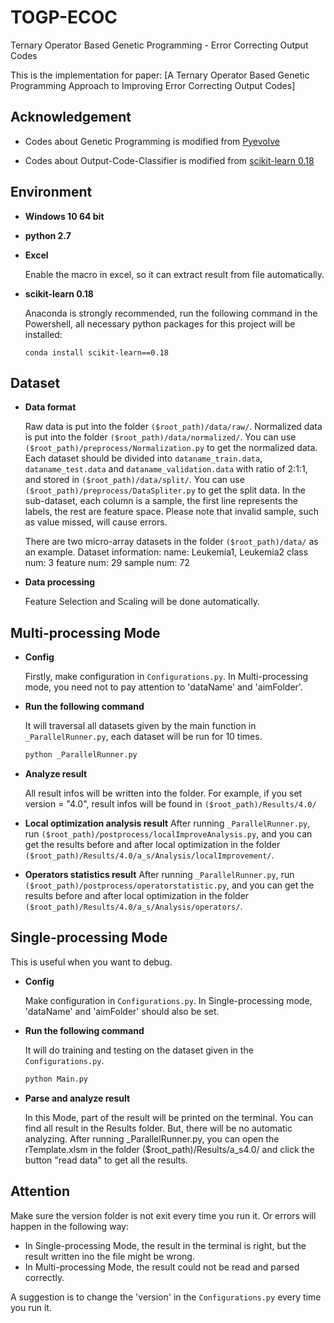 # TOGP-ECOC

Ternary Operator Based Genetic Programming - Error Correcting Output Codes

This is the implementation for paper: [A Ternary Operator Based Genetic Programming Approach to Improving Error Correcting Output Codes]
## Acknowledgement

- Codes about Genetic Programming is modified from  [Pyevolve](<https://github.com/perone/Pyevolve>)

- Codes about Output-Code-Classifier is modified from  [scikit-learn 0.18](<https://github.com/scikit-learn/scikit-learn/tree/0.18.X>)

## Environment

- **Windows 10 64 bit** 

- **python 2.7**

- **Excel**

  Enable the macro in excel, so it can extract result from file automatically.

- **scikit-learn 0.18**

  Anaconda is strongly recommended, run the following command in the Powershell, all necessary python packages for this project will be installed:

  ```shell
  conda install scikit-learn==0.18
  ```


## Dataset

- **Data format**

  Raw data is put into the folder ```($root_path)/data/raw/```.
  Normalized data is put into the folder ```($root_path)/data/normalized/```. You can use ```($root_path)/preprocess/Normalization.py``` to get the normalized data.
  Each dataset should be divided into ```dataname_train.data```, ```dataname_test.data``` and ```dataname_validation.data``` with ratio of 2:1:1, and stored in ```($root_path)/data/split/```. You can use ```($root_path)/preprocess/DataSpliter.py``` to get the split data.
  In the sub-dataset, each column is a sample, the first line represents the labels, the rest are feature space. 
  Please note that invalid sample, such as value missed, will cause errors.
  
  There are two micro-array datasets in the folder ```($root_path)/data/``` as an example. 
  Dataset information:
    name: Leukemia1, Leukemia2
    class num: 3
    feature num: 29
    sample num: 72

- **Data processing**

  Feature Selection and Scaling will be done automatically. 


## Multi-processing Mode

- **Config**

  Firstly, make configuration in ```Configurations.py```. In Multi-processing mode, you need not to pay attention to 'dataName' and 'aimFolder'.
  
- **Run the following command**

  It will traversal all datasets given by the main function in ```_ParallelRunner.py```, each dataset will be run for 10 times.

  ```python
  python _ParallelRunner.py
  ```

- **Analyze result**

  All result infos will be written into the folder. For example, if you set version = "4.0", result infos will be found in ```($root_path)/Results/4.0/```

- **Local optimization analysis result**
  After running ```_ParallelRunner.py```, run ```($root_path)/postprocess/localImproveAnalysis.py```, and you can get the results before and after local optimization in the folder ```($root_path)/Results/4.0/a_s/Analysis/localImprovement/```.

- **Operators statistics result**
  After running ```_ParallelRunner.py```, run ```($root_path)/postprocess/operatorstatistic.py```, and you can get the results before and after local optimization in the folder ```($root_path)/Results/4.0/a_s/Analysis/operators/```.

## Single-processing Mode

  This is useful when you want to debug.

- **Config**

  Make configuration in ```Configurations.py```. In Single-processing mode, 'dataName' and 'aimFolder' should also be set.
  
- **Run the following command**

  It will do training and testing on the dataset given in the ```Configurations.py```.

  ```python
  python Main.py
  ```

- **Parse and analyze result**

   In this Mode, part of the result will be printed on the terminal. You can find all result in the Results folder.
   But, there will be no automatic analyzing. After running _ParallelRunner.py, you can open the rTemplate.xlsm in the folder ($root_path)/Results/a_s4.0/ and click the button "read data" to get all the results.

## Attention

Make sure the version folder is not exit every time you run it. Or errors will happen in the following way:
- In Single-processing Mode, the result in the terminal is right, but the result written ino the file might be wrong.
- In Multi-processing Mode, the result could not be read and parsed correctly.

A suggestion is to change the 'version' in the ```Configurations.py``` every time you run it.

